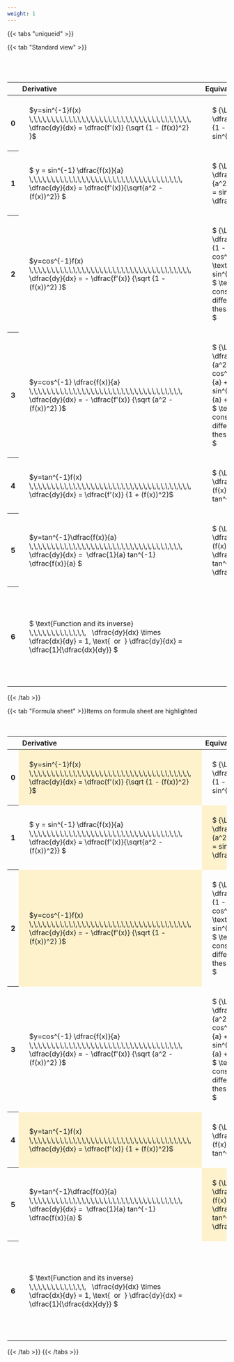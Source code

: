 ```yaml
---
weight: 1
---
```


{{< tabs "uniqueid" >}}

{{< tab "Standard view" >}}

#  
<br>
<style type="text/css">
#T_a2951 th.col_heading {
  text-align: left;
  font-size: 1em;
}
#T_a2951 td {
  text-align: left;
  font-size: 1em;
  padding: 1.5em;
}
#T_a2951_row0_col0, #T_a2951_row0_col1, #T_a2951_row1_col0, #T_a2951_row1_col1, #T_a2951_row2_col0, #T_a2951_row2_col1, #T_a2951_row3_col0, #T_a2951_row3_col1, #T_a2951_row4_col0, #T_a2951_row4_col1, #T_a2951_row5_col0, #T_a2951_row5_col1, #T_a2951_row6_col0, #T_a2951_row6_col1 {
  width: 400px;
  white-space: pre-wrap;
}
#T_a2951_row0_col2, #T_a2951_row1_col2, #T_a2951_row2_col2, #T_a2951_row3_col2, #T_a2951_row4_col2, #T_a2951_row5_col2, #T_a2951_row6_col2 {
  width: 600px;
  white-space: pre-wrap;
}
</style>
<table id="T_a2951">
  <thead>
    <tr>
      <th class="blank level0" >&nbsp;</th>
      <th id="T_a2951_level0_col0" class="col_heading level0 col0" >Derivative</th>
      <th id="T_a2951_level0_col1" class="col_heading level0 col1" >Equivalent integral</th>
      <th id="T_a2951_level0_col2" class="col_heading level0 col2" >Comment</th>
    </tr>
  </thead>
  <tbody>
    <tr>
      <th id="T_a2951_level0_row0" class="row_heading level0 row0" >0</th>
      <td id="T_a2951_row0_col0" class="data row0 col0" >$y=sin^{-1}f(x) \,\,\,\,\,\,\,\,\,\,\,\,\,\,\,\,\,\,\,\,\,\,\,\,\,\,\,\,\,\,\,\,\,\,\,\,\,   \dfrac{dy}{dx} = \dfrac{f'(x)} {\sqrt {1 - (f(x))^2} }$ <br></td>
      <td id="T_a2951_row0_col1" class="data row0 col1" >$ {\Large\int} \dfrac{f'(x)} {\sqrt {1 - (f(x))^2} } dx = sin^{-1} f(x) + c$</td>
      <td id="T_a2951_row0_col2" class="data row0 col2" ></td>
    </tr>
    <tr>
      <th id="T_a2951_level0_row1" class="row_heading level0 row1" >1</th>
      <td id="T_a2951_row1_col0" class="data row1 col0" >$ y = sin^{-1} \dfrac{f(x)}{a}  \,\,\,\,\,\,\,\,\,\,\,\,\,\,\,\,\,\,\,\,\,\,\,\,\,\,\,\,\,\,\,\,\,\,\,   \dfrac{dy}{dx} = \dfrac{f'(x)}{\sqrt{a^2 - (f(x))^2}} $ <br></td>
      <td id="T_a2951_row1_col1" class="data row1 col1" >$ {\Large\int} \dfrac{f'(x)} {\sqrt {a^2 - (f(x))^2} } dx = sin^{-1} \dfrac{f(x)}{a} + c$</td>
      <td id="T_a2951_row1_col2" class="data row1 col2" ></td>
    </tr>
    <tr>
      <th id="T_a2951_level0_row2" class="row_heading level0 row2" >2</th>
      <td id="T_a2951_row2_col0" class="data row2 col0" >$y=cos^{-1}f(x) \,\,\,\,\,\,\,\,\,\,\,\,\,\,\,\,\,\,\,\,\,\,\,\,\,\,\,\,\,\,\,\,\,\,\,\,\,   \dfrac{dy}{dx} = - \dfrac{f'(x)} {\sqrt {1 - (f(x))^2} }$ <br></td>
      <td id="T_a2951_row2_col1" class="data row2 col1" >$ {\Large\int} - \dfrac{f'(x)} {\sqrt {1 - (f(x))^2} }  = cos^{-1}f(x) + c \text{ or } -sin^{-1}f(x) +c$
$ \text{Note the constant c will have different values with these two options} $</td>
      <td id="T_a2951_row2_col2" class="data row2 col2" ></td>
    </tr>
    <tr>
      <th id="T_a2951_level0_row3" class="row_heading level0 row3" >3</th>
      <td id="T_a2951_row3_col0" class="data row3 col0" >$y=cos^{-1} \dfrac{f(x)}{a} \,\,\,\,\,\,\,\,\,\,\,\,\,\,\,\,\,\,\,\,\,\,\,\,\,\,\,\,\,\,\,\,\,\,\,   \dfrac{dy}{dx} = - \dfrac{f'(x)} {\sqrt {a^2 - (f(x))^2} }$ <br></td>
      <td id="T_a2951_row3_col1" class="data row3 col1" >$ {\Large\int} - \dfrac{f'(x)} {\sqrt {a^2 - (f(x))^2} }  = cos^{-1}\dfrac{f(x)}{a} + c \text{ or } -sin^{-1}\dfrac{f(x)}{a} +c$
$ \text{Note the constant c will have different values with these two options} $</td>
      <td id="T_a2951_row3_col2" class="data row3 col2" ></td>
    </tr>
    <tr>
      <th id="T_a2951_level0_row4" class="row_heading level0 row4" >4</th>
      <td id="T_a2951_row4_col0" class="data row4 col0" >$y=tan^{-1}f(x) \,\,\,\,\,\,\,\,\,\,\,\,\,\,\,\,\,\,\,\,\,\,\,\,\,\,\,\,\,\,\,\,\,\,\,\,\,   \dfrac{dy}{dx} = \dfrac{f'(x)} {1 + (f(x))^2}$ <br></td>
      <td id="T_a2951_row4_col1" class="data row4 col1" >$ {\Large\int} \dfrac{f'(x)} {1 + (f(x))^2} dx = \ tan^{-1} f(x) + c$</td>
      <td id="T_a2951_row4_col2" class="data row4 col2" ></td>
    </tr>
    <tr>
      <th id="T_a2951_level0_row5" class="row_heading level0 row5" >5</th>
      <td id="T_a2951_row5_col0" class="data row5 col0" >$y=tan^{-1}\dfrac{f(x)}{a} \,\,\,\,\,\,\,\,\,\,\,\,\,\,\,\,\,\,\,\,\,\,\,\,\,\,\,\,\,\,\,\,\,\,\,   \dfrac{dy}{dx} =  \dfrac{1}{a} tan^{-1} \dfrac{f(x)}{a} $ <br></td>
      <td id="T_a2951_row5_col1" class="data row5 col1" >$ {\Large\int} \dfrac{f'(x)} {a^2 + (f(x))^2} dx = \dfrac{1}{a} tan^{-1} \dfrac{f(x)}{a} + c$</td>
      <td id="T_a2951_row5_col2" class="data row5 col2" ></td>
    </tr>
    <tr>
      <th id="T_a2951_level0_row6" class="row_heading level0 row6" >6</th>
      <td id="T_a2951_row6_col0" class="data row6 col0" >$ \text{Function and its inverse}  \,\,\,\,\,\,\,\,\,\,\,\,\,   \dfrac{dy}{dx} \times \dfrac{dx}{dy} = 1, \text{  or  } \dfrac{dy}{dx} = \dfrac{1}{\dfrac{dx}{dy}} $ <br></td>
      <td id="T_a2951_row6_col1" class="data row6 col1" ></td>
      <td id="T_a2951_row6_col2" class="data row6 col2" >Formula can be utilised to calculate otherwise hard to differentiate inverse functions</td>
    </tr>
  </tbody>
</table>
{{< /tab >}}

{{< tab "Formula sheet" >}}Items on formula sheet are highlighted
<br><br><br>
<style type="text/css">
#T_c80af th.col_heading {
  text-align: left;
  font-size: 1em;
}
#T_c80af td {
  text-align: left;
  font-size: 1em;
  padding: 1.5em;
}
#T_c80af_row0_col0, #T_c80af_row1_col1, #T_c80af_row2_col0, #T_c80af_row4_col0, #T_c80af_row5_col1 {
  width: 400px;
  background-color: rgba(255,194,10, 0.2);
  white-space: pre-wrap;
}
#T_c80af_row0_col1, #T_c80af_row1_col0, #T_c80af_row2_col1, #T_c80af_row3_col0, #T_c80af_row3_col1, #T_c80af_row4_col1, #T_c80af_row5_col0, #T_c80af_row6_col0, #T_c80af_row6_col1 {
  width: 400px;
  white-space: pre-wrap;
}
#T_c80af_row0_col2, #T_c80af_row1_col2, #T_c80af_row2_col2, #T_c80af_row3_col2, #T_c80af_row4_col2, #T_c80af_row5_col2, #T_c80af_row6_col2 {
  width: 600px;
  white-space: pre-wrap;
}
</style>
<table id="T_c80af">
  <thead>
    <tr>
      <th class="blank level0" >&nbsp;</th>
      <th id="T_c80af_level0_col0" class="col_heading level0 col0" >Derivative</th>
      <th id="T_c80af_level0_col1" class="col_heading level0 col1" >Equivalent integral</th>
      <th id="T_c80af_level0_col2" class="col_heading level0 col2" >Comment</th>
    </tr>
  </thead>
  <tbody>
    <tr>
      <th id="T_c80af_level0_row0" class="row_heading level0 row0" >0</th>
      <td id="T_c80af_row0_col0" class="data row0 col0" >$y=sin^{-1}f(x) \,\,\,\,\,\,\,\,\,\,\,\,\,\,\,\,\,\,\,\,\,\,\,\,\,\,\,\,\,\,\,\,\,\,\,\,\,   \dfrac{dy}{dx} = \dfrac{f'(x)} {\sqrt {1 - (f(x))^2} }$ <br></td>
      <td id="T_c80af_row0_col1" class="data row0 col1" >$ {\Large\int} \dfrac{f'(x)} {\sqrt {1 - (f(x))^2} } dx = sin^{-1} f(x) + c$</td>
      <td id="T_c80af_row0_col2" class="data row0 col2" ></td>
    </tr>
    <tr>
      <th id="T_c80af_level0_row1" class="row_heading level0 row1" >1</th>
      <td id="T_c80af_row1_col0" class="data row1 col0" >$ y = sin^{-1} \dfrac{f(x)}{a}  \,\,\,\,\,\,\,\,\,\,\,\,\,\,\,\,\,\,\,\,\,\,\,\,\,\,\,\,\,\,\,\,\,\,\,   \dfrac{dy}{dx} = \dfrac{f'(x)}{\sqrt{a^2 - (f(x))^2}} $ <br></td>
      <td id="T_c80af_row1_col1" class="data row1 col1" >$ {\Large\int} \dfrac{f'(x)} {\sqrt {a^2 - (f(x))^2} } dx = sin^{-1} \dfrac{f(x)}{a} + c$</td>
      <td id="T_c80af_row1_col2" class="data row1 col2" ></td>
    </tr>
    <tr>
      <th id="T_c80af_level0_row2" class="row_heading level0 row2" >2</th>
      <td id="T_c80af_row2_col0" class="data row2 col0" >$y=cos^{-1}f(x) \,\,\,\,\,\,\,\,\,\,\,\,\,\,\,\,\,\,\,\,\,\,\,\,\,\,\,\,\,\,\,\,\,\,\,\,\,   \dfrac{dy}{dx} = - \dfrac{f'(x)} {\sqrt {1 - (f(x))^2} }$ <br></td>
      <td id="T_c80af_row2_col1" class="data row2 col1" >$ {\Large\int} - \dfrac{f'(x)} {\sqrt {1 - (f(x))^2} }  = cos^{-1}f(x) + c \text{ or } -sin^{-1}f(x) +c$
$ \text{Note the constant c will have different values with these two options} $</td>
      <td id="T_c80af_row2_col2" class="data row2 col2" ></td>
    </tr>
    <tr>
      <th id="T_c80af_level0_row3" class="row_heading level0 row3" >3</th>
      <td id="T_c80af_row3_col0" class="data row3 col0" >$y=cos^{-1} \dfrac{f(x)}{a} \,\,\,\,\,\,\,\,\,\,\,\,\,\,\,\,\,\,\,\,\,\,\,\,\,\,\,\,\,\,\,\,\,\,\,   \dfrac{dy}{dx} = - \dfrac{f'(x)} {\sqrt {a^2 - (f(x))^2} }$ <br></td>
      <td id="T_c80af_row3_col1" class="data row3 col1" >$ {\Large\int} - \dfrac{f'(x)} {\sqrt {a^2 - (f(x))^2} }  = cos^{-1}\dfrac{f(x)}{a} + c \text{ or } -sin^{-1}\dfrac{f(x)}{a} +c$
$ \text{Note the constant c will have different values with these two options} $</td>
      <td id="T_c80af_row3_col2" class="data row3 col2" ></td>
    </tr>
    <tr>
      <th id="T_c80af_level0_row4" class="row_heading level0 row4" >4</th>
      <td id="T_c80af_row4_col0" class="data row4 col0" >$y=tan^{-1}f(x) \,\,\,\,\,\,\,\,\,\,\,\,\,\,\,\,\,\,\,\,\,\,\,\,\,\,\,\,\,\,\,\,\,\,\,\,\,   \dfrac{dy}{dx} = \dfrac{f'(x)} {1 + (f(x))^2}$ <br></td>
      <td id="T_c80af_row4_col1" class="data row4 col1" >$ {\Large\int} \dfrac{f'(x)} {1 + (f(x))^2} dx = \ tan^{-1} f(x) + c$</td>
      <td id="T_c80af_row4_col2" class="data row4 col2" ></td>
    </tr>
    <tr>
      <th id="T_c80af_level0_row5" class="row_heading level0 row5" >5</th>
      <td id="T_c80af_row5_col0" class="data row5 col0" >$y=tan^{-1}\dfrac{f(x)}{a} \,\,\,\,\,\,\,\,\,\,\,\,\,\,\,\,\,\,\,\,\,\,\,\,\,\,\,\,\,\,\,\,\,\,\,   \dfrac{dy}{dx} =  \dfrac{1}{a} tan^{-1} \dfrac{f(x)}{a} $ <br></td>
      <td id="T_c80af_row5_col1" class="data row5 col1" >$ {\Large\int} \dfrac{f'(x)} {a^2 + (f(x))^2} dx = \dfrac{1}{a} tan^{-1} \dfrac{f(x)}{a} + c$</td>
      <td id="T_c80af_row5_col2" class="data row5 col2" ></td>
    </tr>
    <tr>
      <th id="T_c80af_level0_row6" class="row_heading level0 row6" >6</th>
      <td id="T_c80af_row6_col0" class="data row6 col0" >$ \text{Function and its inverse}  \,\,\,\,\,\,\,\,\,\,\,\,\,   \dfrac{dy}{dx} \times \dfrac{dx}{dy} = 1, \text{  or  } \dfrac{dy}{dx} = \dfrac{1}{\dfrac{dx}{dy}} $ <br></td>
      <td id="T_c80af_row6_col1" class="data row6 col1" ></td>
      <td id="T_c80af_row6_col2" class="data row6 col2" >Formula can be utilised to calculate otherwise hard to differentiate inverse functions</td>
    </tr>
  </tbody>
</table>
{{< /tab >}}
{{< /tabs >}}